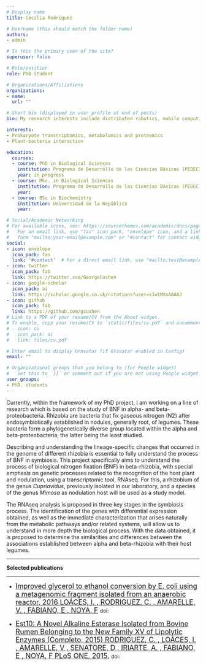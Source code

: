 ```yaml
---
# Display name
title: Cecilia Rodriguez

# Username (this should match the folder name)
authors:
- admin

# Is this the primary user of the site?
superuser: false

# Role/position
role: PhD Student

# Organizations/Affiliations
organizations:
- name: 
  url: ""

# Short bio (displayed in user profile at end of posts)
bio: My research interests include distributed robotics, mobile computing and programmable matter.

interests:
- Prokaryote transcriptomics, metabolomics and proteomics
- Plant-bacteria interaction

education:
  courses:
  - course: PhD in Biological Sciences
    institution: Programa de Desarrollo de las Ciencias Básicas (PEDECIBA)
    year: in progress
  - course: MSc. in Biological Sciences
    institution: Programa de Desarrollo de las Ciencias Básicas (PEDECIBA)
    year: 
  - course: BSc in Biochemistry
    institution: Universidad de la República
    year: 

# Social/Academic Networking
# For available icons, see: https://sourcethemes.com/academic/docs/page-builder/#icons
#   For an email link, use "fas" icon pack, "envelope" icon, and a link in the
#   form "mailto:your-email@example.com" or "#contact" for contact widget.
social:
- icon: envelope
  icon_pack: fas
  link: '#contact'  # For a direct email link, use "mailto:test@example.org".
- icon: twitter
  icon_pack: fab
  link: https://twitter.com/GeorgeCushen
- icon: google-scholar
  icon_pack: ai
  link: https://scholar.google.co.uk/citations?user=sIwtMXoAAAAJ
- icon: github
  icon_pack: fab
  link: https://github.com/gcushen
# Link to a PDF of your resume/CV from the About widget.
# To enable, copy your resume/CV to `static/files/cv.pdf` and uncomment the lines below.
# - icon: cv
#   icon_pack: ai
#   link: files/cv.pdf

# Enter email to display Gravatar (if Gravatar enabled in Config)
email: ""

# Organizational groups that you belong to (for People widget)
#   Set this to `[]` or comment out if you are not using People widget.
user_groups:
- PhD. students
---
```


Currently, within the framework of my PhD project, I am working on a line of research which is based on the study of BNF in alpha- and beta-proteobacteria. Rhizobia are bacteria that fix gaseous nitrogen (N2) after endosymbiotically established in nodules, generally root, of legumes. These bacteria form a phylogenetically diverse group located within the alpha and beta-proteobacteria, the latter being the least studied. 

Describing and understanding the lineage-specific changes that occurred in the genome of different rhizobia is essential to fully understand the process of BNF in symbiosis. This project specifically aims to understand the process of biological nitrogen fixation (BNF) in beta-rhizobia, with special emphasis on genetic processes related to the recognition of the host plant and nodulation, using a transcriptomic tool, RNAseq. For this, a rhizobium of the genus *Cupriavidus*, previously isolated in our laboratory, and a species of the genus *Mimosa* as nodulation host will be used as a study model. 

The RNAseq analysis is proposed in three key stages in the symbiosis process. The identification of the genes with differential expression obtained, as well as the immediate characterization that arises naturally from the metabolic pathways and/or related systems, will allow us to understand in more depth the biological process. With the data obtained, it is proposed to determine the similarities and differences between the associations established between alpha and beta-rhizobia with their host legumes.

___

**Selected publications**
___

- <font size="4"> [Improved glycerol to ethanol conversion by E. coli using a metagenomic fragment isolated from an anaerobic reactor, 2016 LOÁCES, I. , RODRIGUEZ, C. , AMARELLE, V. , FABIANO, E , NOYA, F]() </font> <font size="2"> doi:  </font> 

- <font size="4"> [Est10: A Novel Alkaline Esterase Isolated from Bovine Rumen Belonging to the New Family XV of Lipolytic Enzymes (Completo, 2015) RODRIGUEZ, C. , LOÁCES, I. , AMARELLE, V , SENATORE, D , IRIARTE, A. , FABIANO, E , NOYA, F PLoS ONE, 2015.]() </font> <font size="2"> doi:  </font> 
